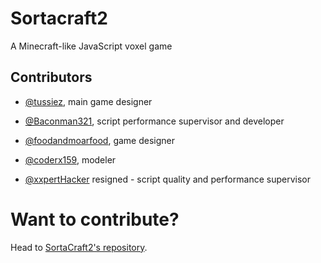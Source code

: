 # Sortacraft2

A Minecraft-like JavaScript voxel game

## Contributors

- [@tussiez](https://replit.com/@tussiez), main game designer

- [@Baconman321](https://replit.com/@baconman321), script performance supervisor and developer

- [@foodandmoarfood](https://replit.com/@foodandmoarfood), game designer

- [@coderx159](https://replit.com/@coderx159), modeler

- [@xxpertHacker](https://replit.com/@xxpertHacker) resigned - script quality and performance supervisor

# Want to contribute?
Head to [SortaCraft2's repository](https://github.com/tussiez/sortacraft2).